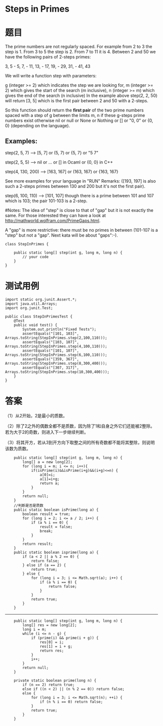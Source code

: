 # Steps in Primes
# 题目
The prime numbers are not regularly spaced. For example from 2 to 3 the step is 1. From 3 to 5 the step is 2. From 7 to 11 it is 4. Between 2 and 50 we have the following pairs of 2-steps primes:

3, 5 - 5, 7, - 11, 13, - 17, 19, - 29, 31, - 41, 43

We will write a function step with parameters:

g (integer >= 2) which indicates the step we are looking for,
m (integer >= 2) which gives the start of the search (m inclusive),
n (integer >= m) which gives the end of the search (n inclusive)
In the example above step(2, 2, 50) will return [3, 5] which is the first pair between 2 and 50 with a 2-steps.

So this function should return the **first pair** of the two prime numbers spaced with a step of g between the limits m, n if these g-steps prime numbers exist otherwise nil or null or None or Nothing or [] or "0, 0" or {0, 0} (depending on the language).

## Examples:

step(2, 5, 7) --> [5, 7] or (5, 7) or {5, 7} or "5 7"

step(2, 5, 5) --> nil or ... or [] in Ocaml or {0, 0} in C++

step(4, 130, 200) --> [163, 167] or (163, 167) or {163, 167}

See more examples for your language in "RUN"
Remarks:
([193, 197] is also such a 2-steps primes between 130 and 200 but it's not the first pair).

step(6, 100, 110) --> [101, 107] though there is a prime between 101 and 107 which is 103; the pair 101-103 is a 2-step.

#Notes: The idea of "step" is close to that of "gap" but it is not exactly the same. For those interested they can have a look at http://mathworld.wolfram.com/PrimeGaps.html.

A "gap" is more restrictive: there must be no primes in between (101-107 is a "step" but not a "gap". Next kata will be about "gaps":-).
```
class StepInPrimes {
    
    public static long[] step(int g, long m, long n) {
        // your code
    }
}
```
# 测试用例
```
import static org.junit.Assert.*;
import java.util.Arrays;
import org.junit.Test;

public class StepInPrimesTest {
    @Test
    public void test() {
        System.out.println("Fixed Tests");        
        assertEquals("[101, 103]", Arrays.toString(StepInPrimes.step(2,100,110)));
        assertEquals("[103, 107]", Arrays.toString(StepInPrimes.step(4,100,110)));
        assertEquals("[101, 107]", Arrays.toString(StepInPrimes.step(6,100,110)));
        assertEquals("[359, 367]", Arrays.toString(StepInPrimes.step(8,300,400)));
        assertEquals("[307, 317]", Arrays.toString(StepInPrimes.step(10,300,400)));
    }
}
```
# 答案
（1）从2开始，2是最小的质数。

（2）除了2之外的偶数全都不是质数，因为除了1和自身之外它们还能被2整除。若为大于2的奇数，则进入下一步继续判断。

（3）将其开方，若从3到开方向下取整之间的所有奇数都不能将其整除，则说明该数为质数。
```
    public static long[] step(int g, long m, long n) {
        long[] a = new long[2];
        for (long i = m; i <= n; i++){
            if(isPrime(i)&&isPrime(i+g)&&(i+g)<=n) {
                a[0]=i;
                a[1]=i+g;
                return a;
            }
        }
        return null;
    }
    //判断是否是质数
    public static boolean isPrime(long a) {
        boolean result = true;
        for (long i = 2; i <= a / 2; i++) {
            if (a % i == 0) {
                result = false;
                break;
            }
        }
        return result;
    }
    public static boolean isprime(long a) {
        if (a < 2 || a % 2 == 0) {
            return false;
        } else if (a == 2) {
            return true;
        } else {
            for (long i = 3; i <= Math.sqrt(a); i++) {
                if (a % i == 0) {
                    return false;
                }
            }
            return true;
        }
    }
```
---
```
    public static long[] step(int g, long m, long n) {
        long[] res = new long[2];
        long i = m;
        while (i <= n - g) {
            if (prime(i) && prime(i + g)) {
                res[0] = i;
                res[1] = i + g;
                return res;
            }
            i++;
        }
        return null;
    }
    
    private static boolean prime(long n) {
        if (n == 2) return true;
        else if ((n < 2) || (n % 2 == 0)) return false;
        else {
            for (long i = 3; i <= Math.sqrt(n); ++i) {
                if (n % i == 0) return false;
            }
            return true;
        }
    }
```